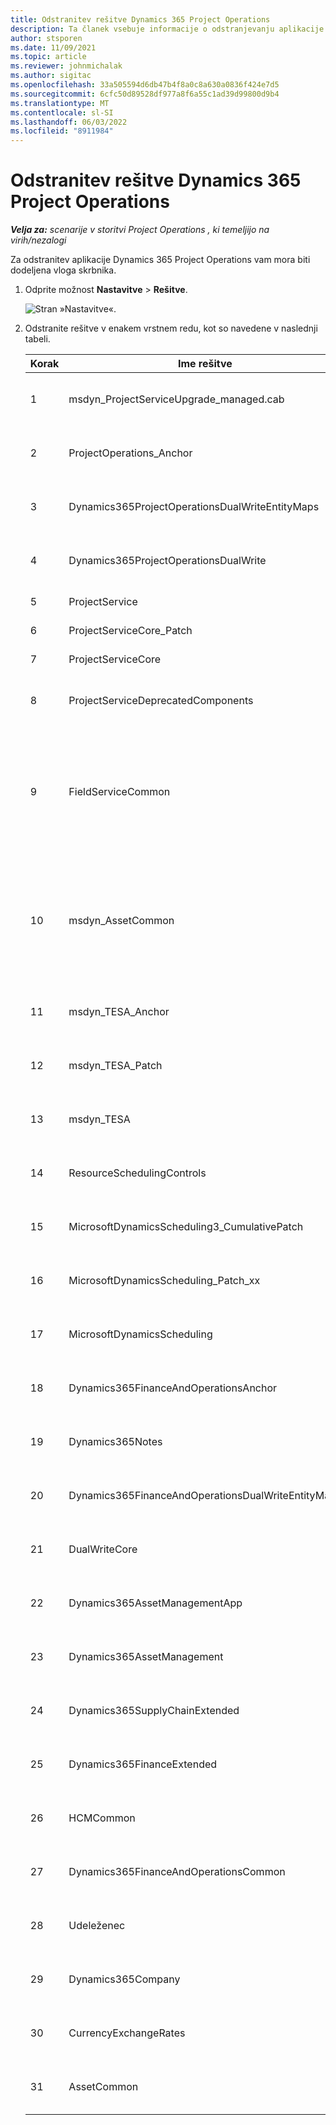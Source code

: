 ```yaml
---
title: Odstranitev rešitve Dynamics 365 Project Operations
description: Ta članek vsebuje informacije o odstranjevanju aplikacije Dynamics 365 Project Operations.
author: stsporen
ms.date: 11/09/2021
ms.topic: article
ms.reviewer: johnmichalak
ms.author: sigitac
ms.openlocfilehash: 33a505594d6db47b4f8a0c8a630a0836f424e7d5
ms.sourcegitcommit: 6cfc50d89528df977a8f6a55c1ad39d99800d9b4
ms.translationtype: MT
ms.contentlocale: sl-SI
ms.lasthandoff: 06/03/2022
ms.locfileid: "8911984"
---
```

# <a name="uninstall-dynamics-365-project-operations"></a>Odstranitev rešitve Dynamics 365 Project Operations 

_**Velja za:** scenarije v storitvi Project Operations , ki temeljijo na virih/nezalogi_

Za odstranitev aplikacije Dynamics 365 Project Operations vam mora biti dodeljena vloga skrbnika.

1. Odprite možnost **Nastavitve** > **Rešitve**.

    ![Stran »Nastavitve«.](./media/uninstall-proj-ops-solutions.png)
  
2. Odstranite rešitve v enakem vrstnem redu, kot so navedene v naslednji tabeli. 

    | Korak | Ime   rešitve                                    | Opomba                                                                                         |
    |------|----------------------------------------------------|----------------------------------------------------------------------------------------------|
    | 1 | msdyn_ProjectServiceUpgrade_managed.cab            | Če je ne najdete, preskočite to rešitev.                                                            |
    | 2 | ProjectOperations_Anchor                           | Če je ne najdete, preskočite to rešitev.                                                            |
    | 3 | Dynamics365ProjectOperationsDualWriteEntityMaps    | Če je ne najdete, preskočite to rešitev.                                                            |
    | 4 | Dynamics365ProjectOperationsDualWrite              | Če je ne najdete, preskočite to rešitev.                                                            |
    | 5 | ProjectService                                     | Ni dodatnih opomb.                                                                         |
    | 6 | ProjectServiceCore_Patch                           | Ni dodatnih opomb.                                                                         |
    | 7 | ProjectServiceCore                                 | Ni dodatnih opomb.                                                                         |
    | 8 | ProjectServiceDeprecatedComponents                 | Če je ne najdete, preskočite to rešitev.                                                            |
    | 9 | FieldServiceCommon                                 | Zahtevano za dvojno zapisovanje z aplikacijo Dynamics 365 Finance ali Dynamics 365 Supply Chain Management.   |
    | 10 | msdyn_AssetCommon                                  | Zahtevano za dvojno zapisovanje z aplikacijo Dynamics 365 Finance ali Dynamics 365 Supply Chain Management.   |
    | 11 | msdyn_TESA_Anchor                                  | Zahtevano za Dynamics 365 Field Service.                                                     |
    | 12 | msdyn_TESA_Patch                                   | Zahtevano za Dynamics 365 Field Service.                                                     |
    | 13 | msdyn_TESA                                         | Zahtevano za Dynamics 365 Field Service.                                                     |
    | 14 | ResourceSchedulingControls                         | Zahtevano za Dynamics 365 Field Service.                                                     |
    | 15 | MicrosoftDynamicsScheduling3_CumulativePatch       | Zahtevano za Dynamics 365 Field Service.                                                     |
    | 16 | MicrosoftDynamicsScheduling_Patch_xx               | Zahtevano za Dynamics 365 Field Service.                                                     |
    | 17 | MicrosoftDynamicsScheduling                        | Zahtevano za Dynamics 365 Field Service.                                                     |
    | 18 | Dynamics365FinanceAndOperationsAnchor              | Če je ne najdete, preskočite to rešitev.                                                            |
    | 19 | Dynamics365Notes                                   | Če je ne najdete, preskočite to rešitev.                                                            |
    | 20 | Dynamics365FinanceAndOperationsDualWriteEntityMaps | Če je ne najdete, preskočite to rešitev.                                                            |
    | 21 | DualWriteCore                                      | Če je ne najdete, preskočite to rešitev.                                                            |
    | 22 | Dynamics365AssetManagementApp                      | Če je ne najdete, preskočite to rešitev.                                                            |
    | 23 | Dynamics365AssetManagement                         | Če je ne najdete, preskočite to rešitev.                                                            |
    | 24 | Dynamics365SupplyChainExtended                     | Če je ne najdete, preskočite to rešitev.                                                            |
    | 25 | Dynamics365FinanceExtended                         | Če je ne najdete, preskočite to rešitev.                                                            |
    | 26 | HCMCommon                                          | Če je ne najdete, preskočite to rešitev.                                                            |
    | 27 | Dynamics365FinanceAndOperationsCommon              | Če je ne najdete, preskočite to rešitev.                                                            |
    | 28 | Udeleženec                                              | Če je ne najdete, preskočite to rešitev.                                                            |
    | 29 | Dynamics365Company                                 | Če je ne najdete, preskočite to rešitev.                                                            |
    | 30 | CurrencyExchangeRates                              | Če je ne najdete, preskočite to rešitev.                                                            |
    | 31 | AssetCommon                                        | Če je ne najdete, preskočite to rešitev.                                                            |
